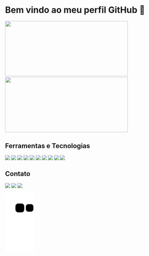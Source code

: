 <h1>Bem vindo ao meu perfil GitHub 👋</h1>
<div>
        <a href="https://github.com/jonnatanfarias"></a>
        <img height="180px" width="400px"
            src="https://github-readme-stats.vercel.app/api?username=jonnatanfarias&amp;show_icons=true&amp;theme=dracula&amp;include_all_commits=true&amp;count_private=true" />
        <img height="180px" width="400px"
            src="https://github-readme-stats.vercel.app/api/top-langs/?username=jonnatanfarias&amp;layout=compact&amp;langs_count=7&amp;theme=dracula" />
    </div>

<h2>Ferramentas e Tecnologias</h2>
<div>
        <img src="https://cdn.jsdelivr.net/gh/devicons/devicon/icons/java/java-original-wordmark.svg" height="50px"
            widght="50px" />
        <img src="https://cdn.jsdelivr.net/gh/devicons/devicon/icons/android/android-plain.svg" height="50px"
            widght="50px" />
        <img src="https://cdn.jsdelivr.net/gh/devicons/devicon/icons/python/python-original-wordmark.svg" height="50px"
            widght="50px" />
        <img src="https://cdn.jsdelivr.net/gh/devicons/devicon/icons/csharp/csharp-original.svg" height="50px"
            widght="50px" />
        <img src="https://cdn.jsdelivr.net/gh/devicons/devicon/icons/html5/html5-original-wordmark.svg" height="50px"
            widght="50px" />
        <img src="https://cdn.jsdelivr.net/gh/devicons/devicon/icons/css3/css3-original-wordmark.svg" height="50px"
            widght="50px" />
        <img src="https://cdn.jsdelivr.net/gh/devicons/devicon/icons/javascript/javascript-original.svg" height="50px"
            widght="50px" />     
         <img src="https://cdn.jsdelivr.net/gh/devicons/devicon/icons/bootstrap/bootstrap-original-wordmark.svg" height="50px"
            widght="50px"/>
        <img src="https://cdn.jsdelivr.net/gh/devicons/devicon/icons/oracle/oracle-original.svg" height="50px"
            widght="50px" />
        <img src="https://cdn.jsdelivr.net/gh/devicons/devicon/icons/mysql/mysql-original-wordmark.svg" height="50px"
            widght="50px" />
    </div>


<div>

<h2>Contato</h2>

<a href="https://instagram.com/jonnattanfarias" target="_blank"><img
                src="https://img.shields.io/badge/-Instagram-%23E4405F?style=for-the-badge&logo=instagram&logoColor=white"
                target="_blank"></a>
<a href="mailto:jonnattanfarias@gmail.com"><img
                src="https://img.shields.io/badge/Gmail-D14836?style=for-the-badge&logo=gmail&logoColor=white"
                target="_blank"></a>
<a href="https://www.linkedin.com/in/jonnatanfarias" target="_blank"><img
                src="https://img.shields.io/badge/-LinkedIn-%230077B5?style=for-the-badge&logo=linkedin&logoColor=white"
                target="_blank"></a>
</div>

![Snake animation](https://github.com/jonnatanfarias/jonnatanfarias/blob/output/github-contribution-grid-snake.svg)
